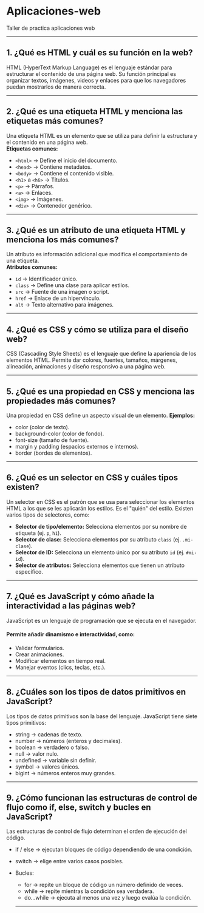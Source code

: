# Aplicaciones-web
Taller de practica aplicaciones web

---

## 1. ¿Qué es HTML y cuál es su función en la web?
HTML (HyperText Markup Language) es el lenguaje estándar para estructurar el contenido de una página web. Su función principal es organizar textos, imágenes, videos y enlaces para que los navegadores puedan mostrarlos de manera correcta.

---

## 2. ¿Qué es una etiqueta HTML y menciona las etiquetas más comunes?
Una etiqueta HTML es un elemento que se utiliza para definir la estructura y el contenido en una página web.  
**Etiquetas comunes:**
- `<html>` → Define el inicio del documento.
- `<head>` → Contiene metadatos.
- `<body>` → Contiene el contenido visible.
- `<h1>` a `<h6>` → Títulos.
- `<p>` → Párrafos.
- `<a>` → Enlaces.
- `<img>` → Imágenes.
- `<div>` → Contenedor genérico.

---

## 3. ¿Qué es un atributo de una etiqueta HTML y menciona los más comunes?
Un atributo es información adicional que modifica el comportamiento de una etiqueta.  
**Atributos comunes:**
- `id` → Identificador único.
- `class` → Define una clase para aplicar estilos.
- `src` → Fuente de una imagen o script.
- `href` → Enlace de un hipervínculo.
- `alt` → Texto alternativo para imágenes.

---

## 4. ¿Qué es CSS y cómo se utiliza para el diseño web?
CSS (Cascading Style Sheets) es el lenguaje que define la apariencia de los elementos HTML. Permite dar colores, fuentes, tamaños, márgenes, alineación, animaciones y diseño responsivo a una página web.


---

## 5. ¿Qué es una propiedad en CSS y menciona las propiedades más comunes?
Una propiedad en CSS define un aspecto visual de un elemento.
**Ejemplos:**
- color (color de texto).
- background-color (color de fondo).
- font-size (tamaño de fuente).
- margin y padding (espacios externos e internos).
- border (bordes de elementos).

---

## 6. ¿Qué es un selector en CSS y cuáles tipos existen?
Un selector en CSS es el patrón que se usa para seleccionar los elementos HTML a los que se les aplicarán los estilos. Es el "quién" del estilo. Existen varios tipos de selectores, como:
* **Selector de tipo/elemento:** Selecciona elementos por su nombre de etiqueta (ej. `p`, `h1`).
* **Selector de clase:** Selecciona elementos por su atributo `class` (ej. `.mi-clase`).
* **Selector de ID:** Selecciona un elemento único por su atributo `id` (ej. `#mi-id`).
* **Selector de atributos:** Selecciona elementos que tienen un atributo específico.

---

## 7. ¿Qué es JavaScript y cómo añade la interactividad a las páginas web?
JavaScript es un lenguaje de programación que se ejecuta en el navegador.

#### Permite añadir dinamismo e interactividad, como:
- Validar formularios.
- Crear animaciones.
- Modificar elementos en tiempo real.
- Manejar eventos (clics, teclas, etc.).

---

## 8. ¿Cuáles son los tipos de datos primitivos en JavaScript?
Los tipos de datos primitivos son la base del lenguaje. JavaScript tiene siete tipos primitivos:
- string → cadenas de texto.
- number → números (enteros y decimales).
- boolean → verdadero o falso.
- null → valor nulo.
- undefined → variable sin definir.
- symbol → valores únicos.
- bigint → números enteros muy grandes.

--- 

## 9. ¿Cómo funcionan las estructuras de control de flujo como if, else, switch y bucles en JavaScript?
Las estructuras de control de flujo determinan el orden de ejecución del código.
- if / else → ejecutan bloques de código dependiendo de una condición.
- switch → elige entre varios casos posibles.
- Bucles:
   - for → repite un bloque de código un número definido de veces.
   - while → repite mientras la condición sea verdadera.
   - do…while → ejecuta al menos una vez y luego evalúa la condición.

   ---

   